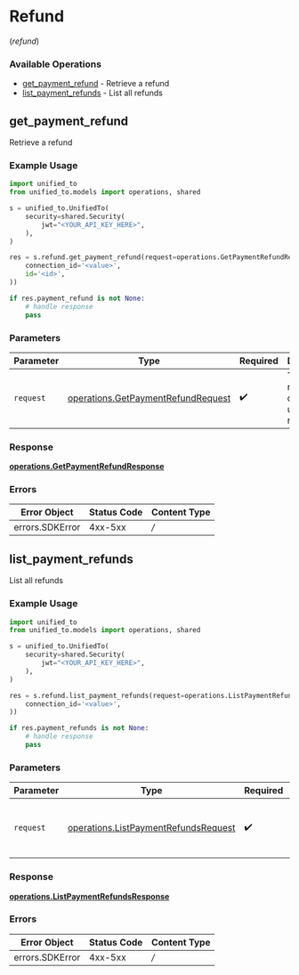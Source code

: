 # Refund
(*refund*)

### Available Operations

* [get_payment_refund](#get_payment_refund) - Retrieve a refund
* [list_payment_refunds](#list_payment_refunds) - List all refunds

## get_payment_refund

Retrieve a refund

### Example Usage

```python
import unified_to
from unified_to.models import operations, shared

s = unified_to.UnifiedTo(
    security=shared.Security(
        jwt="<YOUR_API_KEY_HERE>",
    ),
)

res = s.refund.get_payment_refund(request=operations.GetPaymentRefundRequest(
    connection_id='<value>',
    id='<id>',
))

if res.payment_refund is not None:
    # handle response
    pass

```

### Parameters

| Parameter                                                                                | Type                                                                                     | Required                                                                                 | Description                                                                              |
| ---------------------------------------------------------------------------------------- | ---------------------------------------------------------------------------------------- | ---------------------------------------------------------------------------------------- | ---------------------------------------------------------------------------------------- |
| `request`                                                                                | [operations.GetPaymentRefundRequest](../../models/operations/getpaymentrefundrequest.md) | :heavy_check_mark:                                                                       | The request object to use for the request.                                               |


### Response

**[operations.GetPaymentRefundResponse](../../models/operations/getpaymentrefundresponse.md)**
### Errors

| Error Object    | Status Code     | Content Type    |
| --------------- | --------------- | --------------- |
| errors.SDKError | 4xx-5xx         | */*             |

## list_payment_refunds

List all refunds

### Example Usage

```python
import unified_to
from unified_to.models import operations, shared

s = unified_to.UnifiedTo(
    security=shared.Security(
        jwt="<YOUR_API_KEY_HERE>",
    ),
)

res = s.refund.list_payment_refunds(request=operations.ListPaymentRefundsRequest(
    connection_id='<value>',
))

if res.payment_refunds is not None:
    # handle response
    pass

```

### Parameters

| Parameter                                                                                    | Type                                                                                         | Required                                                                                     | Description                                                                                  |
| -------------------------------------------------------------------------------------------- | -------------------------------------------------------------------------------------------- | -------------------------------------------------------------------------------------------- | -------------------------------------------------------------------------------------------- |
| `request`                                                                                    | [operations.ListPaymentRefundsRequest](../../models/operations/listpaymentrefundsrequest.md) | :heavy_check_mark:                                                                           | The request object to use for the request.                                                   |


### Response

**[operations.ListPaymentRefundsResponse](../../models/operations/listpaymentrefundsresponse.md)**
### Errors

| Error Object    | Status Code     | Content Type    |
| --------------- | --------------- | --------------- |
| errors.SDKError | 4xx-5xx         | */*             |
